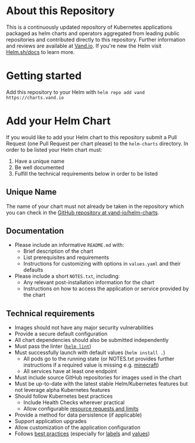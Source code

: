 # About this Repository
This is a continuously updated repository of Kubernetes applications packaged as helm charts and operators aggregated from leading public repositories and contributed directly to this repository.  Further information and reviews are available at [Vand.io](http://vand.io).  If you're new the Helm visit [Helm.sh/docs](http://helm.sh/docs/) to learn more.

# Getting started
Add this repository to your Helm with `helm repo add vand https://charts.vand.io`

# Add your Helm Chart
If you would like to add your Helm chart to this repository submit a Pull Request (one Pull Request per chart please) to the `helm-charts` directory.  In order to be listed your Helm chart must:

1. Have a unique name
1. Be well documented
1. Fulfill the technical requirements below in order to be listed

## Unique Name
The name of your chart must not already be taken in the repository which you can check in the [GitHub repository at vand-io/helm-charts](https://github.com/vand-io/repo/helm-charts).

## Documentation
* Please include an informative `README.md` with:
    * Brief description of the chart
    * List prerequisites and requirements
    * Instructions for customizing with options in `values.yaml` and their defaults
* Please include a short `NOTES.txt`, including:
    * Any relevant post-installation information for the chart
    * Instructions on how to access the application or service provided by the chart
    
## Technical requirements

* Images should not have any major security vulnerabilities
* Provide a secure default configuration
* All chart dependencies should also be submitted independently
* Must pass the linter ([`helm lint`](https://helm.sh/docs/helm/#helm-lint))
* Must successfully launch with default values (`helm install .`)
    * All pods go to the running state (or NOTES.txt provides further instructions if a required value is missing e.g. [minecraft](https://github.com/vand-io/repo/blob/master/helm-charts/minecraft/templates/NOTES.txt))
    * All services have at least one endpoint
* Must include source GitHub repositories for images used in the chart
* Must be up-to-date with the latest stable Helm/Kubernetes features but not leverage alpha Kubernetes features
* Should follow Kubernetes best practices
    * Include Health Checks wherever practical
    * Allow configurable [resource requests and limits](http://kubernetes.io/docs/user-guide/compute-resources/#resource-requests-and-limits-of-pod-and-container)
* Provide a method for data persistence (if applicable)
* Support application upgrades
* Allow customization of the application configuration
* Follows [best practices](https://github.com/helm/helm/tree/master/docs/chart_best_practices)
  (especially for [labels](https://github.com/helm/helm/blob/master/docs/chart_best_practices/labels.md)
  and [values](https://github.com/helm/helm/blob/master/docs/chart_best_practices/values.md))
